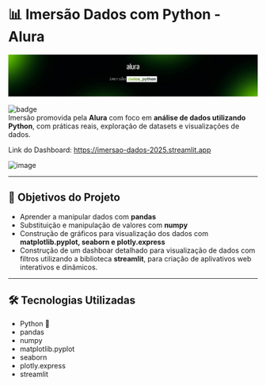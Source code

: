 # 📊 Imersão Dados com Python - Alura

![Banner da Imersão](image.png)

![badge](https://img.shields.io/badge/Alura-Imers%C3%A3o%20Dados-blue)  
Imersão promovida pela **Alura** com foco em **análise de dados utilizando Python**, com práticas reais, exploração de datasets e visualizações de dados.

Link do Dashboard: https://imersao-dados-2025.streamlit.app

<img width="1860" height="902" alt="image" src="https://github.com/user-attachments/assets/c68e8344-bacf-4ca8-8d0a-cfaaeec61ebf" />

---

## 🚀 Objetivos do Projeto

- Aprender a manipular dados com **pandas**
- Substituição e manipulação de valores com **numpy**
- Construção de gráficos para visualização dos dados com **matplotlib.pyplot, seaborn e plotly.express**
- Construção de um dashboar detalhado para visualização de dados com filtros utilizando a biblioteca **streamlit**, para criação de aplivativos web interativos e dinâmicos.
---

## 🛠️ Tecnologias Utilizadas

- Python 🐍
- pandas
- numpy
- matplotlib.pyplot
- seaborn 
- plotly.express
- streamlit
